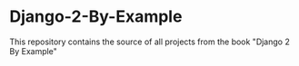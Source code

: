 # Django-2-By-Example
This repository contains the source of all projects from the book "Django 2 By Example" 
